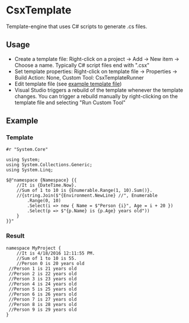 # CsxTemplate
Template-engine that uses C# scripts to generate .cs files.

## Usage

* Create a template file: Right-click on a project -> Add -> New item -> Choose a name. Typically C# script files end with ".csx"
* Set template properties: Right-click on template file -> Properties -> Build Action: None, Custom Tool: CsxTemplateRunner
* Edit template file (see [example template file](#template))
* Visual Studio triggers a rebuild of the template whenever the template changes. You can trigger a rebuild manually by right-clicking on the template file and selecting "Run Custom Tool"

## Example
### Template
```
#r "System.Core" 
 
using System; 
using System.Collections.Generic; 
using System.Linq; 
 
$@"namespace {Namespace} {{ 
    //It is {DateTime.Now}. 
    //Sum of 1 to 10 is {Enumerable.Range(1, 10).Sum()}. 
    //{string.Join($"{Environment.NewLine} //", Enumerable 
        .Range(0, 10) 
        .Select(i => new { Name = $"Person {i}", Age = i + 20 }) 
        .Select(p => $"{p.Name} is {p.Age} years old")) 
    } 
}}"
```
### Result
```
namespace MyProject {
    //It is 4/18/2016 12:11:55 PM.
    //Sum of 1 to 10 is 55.
    //Person 0 is 20 years old
 //Person 1 is 21 years old
 //Person 2 is 22 years old
 //Person 3 is 23 years old
 //Person 4 is 24 years old
 //Person 5 is 25 years old
 //Person 6 is 26 years old
 //Person 7 is 27 years old
 //Person 8 is 28 years old
 //Person 9 is 29 years old
}
```
## 
